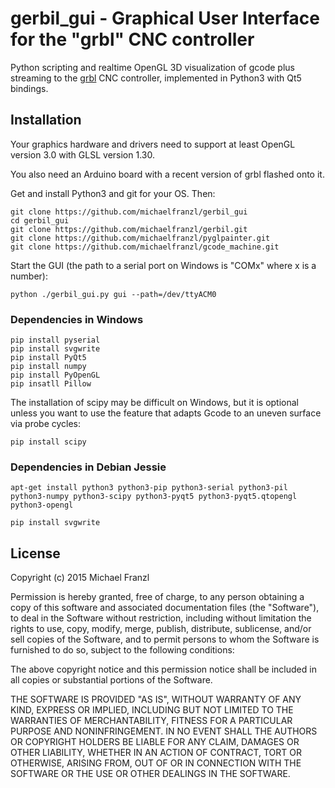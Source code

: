 # gerbil_gui - Graphical User Interface for the "grbl" CNC controller

Python scripting and realtime OpenGL 3D visualization of gcode plus
streaming to the [grbl](https://github.com/grbl/grbl) CNC controller,
implemented in Python3 with Qt5 bindings.


## Installation

Your graphics hardware and drivers need to support at least OpenGL version 3.0 with GLSL version 1.30.

You also need an Arduino board with a recent version of grbl flashed onto it.

Get and install Python3 and git for your OS. Then:

    git clone https://github.com/michaelfranzl/gerbil_gui
    cd gerbil_gui
    git clone https://github.com/michaelfranzl/gerbil.git
    git clone https://github.com/michaelfranzl/pyglpainter.git
    git clone https://github.com/michaelfranzl/gcode_machine.git
    
Start the GUI (the path to a serial port on Windows is "COMx" where x is a number):

    python ./gerbil_gui.py gui --path=/dev/ttyACM0


### Dependencies in Windows

    pip install pyserial
    pip install svgwrite
    pip install PyQt5
    pip install numpy
    pip install PyOpenGL
    pip insatll Pillow
    
The installation of scipy may be difficult on Windows, but it is optional unless
you want to use the feature that adapts Gcode to an uneven surface via probe cycles:

    pip install scipy
    

### Dependencies in Debian Jessie

    apt-get install python3 python3-pip python3-serial python3-pil python3-numpy python3-scipy python3-pyqt5 python3-pyqt5.qtopengl python3-opengl
    
    pip install svgwrite
    

## License

Copyright (c) 2015 Michael Franzl

Permission is hereby granted, free of charge, to any person obtaining a copy of this software and associated documentation files (the "Software"), to deal in the Software without restriction, including without limitation the rights to use, copy, modify, merge, publish, distribute, sublicense, and/or sell copies of the Software, and to permit persons to whom the Software is furnished to do so, subject to the following conditions:

The above copyright notice and this permission notice shall be included in all copies or substantial portions of the Software.

THE SOFTWARE IS PROVIDED "AS IS", WITHOUT WARRANTY OF ANY KIND, EXPRESS OR IMPLIED, INCLUDING BUT NOT LIMITED TO THE WARRANTIES OF MERCHANTABILITY, FITNESS FOR A PARTICULAR PURPOSE AND NONINFRINGEMENT. IN NO EVENT SHALL THE AUTHORS OR COPYRIGHT HOLDERS BE LIABLE FOR ANY CLAIM, DAMAGES OR OTHER LIABILITY, WHETHER IN AN ACTION OF CONTRACT, TORT OR OTHERWISE, ARISING FROM, OUT OF OR IN CONNECTION WITH THE SOFTWARE OR THE USE OR OTHER DEALINGS IN THE SOFTWARE.